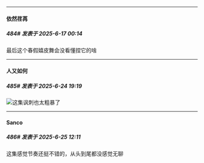 ﻿
*****

####  依然荏苒  
##### 484#       发表于 2025-6-17 00:14

最后这个春假嬉皮舞会没看懂捏它的啥

*****

####  人又如何  
##### 485#       发表于 2025-6-24 19:19

<img src="https://static.stage1st.com/image/smiley/face2017/067.png" referrerpolicy="no-referrer">这集讽刺也太粗暴了


*****

####  Sanco  
##### 486#       发表于 2025-6-25 12:11

这集感觉节奏还挺不错的，从头到尾都没感觉无聊

